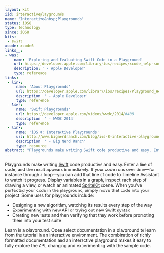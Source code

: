 ```yaml
---
layout: kit
iid: interactiveplaygrounds 
name: 'Interactive&nbsp;Playgrounds'
status: iOS8
type: technology
since: iOS8
kits:
 - Swift
xcode: xcode6
links__:
- was:
    name: 'Exploring and Evaluating Swift Code in a Playground'
    url: https://developer.apple.com/library/ios/recipes/xcode_help-source_editor/chapters/ExploringandEvaluatingSwiftCodeinaPlayground.html
    description: ' - Apple Developer'
    type: reference
links:
 - link:
     name: 'About Playgrounds'
     url: https://developer.apple.com/library/ios/recipes/Playground_Help/Chapters/AboutPlaygrounds.html
     description: ' - Apple Developer'
     type: reference
 - link:
     name: 'Swift Playgrounds'
     url: https://developer.apple.com/videos/wwdc/2014/#408
     description: ' - WWDC 2014'
     type: reference
 - link:
     name: 'iOS 8: Interactive Playgrounds'
     url: http://www.bignerdranch.com/blog/ios-8-interactive-playgrounds/
     description: ' - Big Nerd Ranch'
     type: resource
abstract: "Playgrounds make writing Swift code productive and easy. Enter a line of code, and the result appears immediately."
---
```


Playgrounds make writing [Swift](/Swift) code productive and easy. Enter a line of code, and the result appears immediately. If your code runs over time—for instance through a loop—you can add that line of code to Timeline Assistant to watch it progress. Display variables in a graph, inspect each step of drawing a view, or watch an animated [SpriteKit](/SpriteKit) scene. When you’ve perfected your code in the playground, simply move that code into your project. Some uses for playgrounds include:

* Designing a new algorithm, watching its results every step of the way
* Experimenting with new API or trying out new [Swift](/Swift) syntax
* Creating new tests and then verifying that they work before promoting them into your test suite

Learn in a playground. Open select documentation in a playground to learn from the tutorial in an interactive environment. The combination of richly formatted documentation and an interactive playground makes it easy to fully explore the API, changing and experimenting with the sample code.
